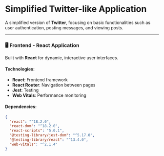 # Simplified Twitter-like Application

A simplified version of **Twitter**, focusing on basic functionalities such as user authentication, posting messages, and viewing posts.

---

### 🖥️ **Frontend - React Application**

Built with **React** for dynamic, interactive user interfaces.

#### **Technologies:**
- **React**: Frontend framework
- **React Router**: Navigation between pages
- **Jest**: Testing
- **Web Vitals**: Performance monitoring

#### **Dependencies:**
```json
{
  "react": "^18.2.0",
  "react-dom": "^18.2.0",
  "react-scripts": "5.0.1",
  "@testing-library/jest-dom": "^5.17.0",
  "@testing-library/react": "^13.4.0",
  "web-vitals": "^2.1.4"
}
